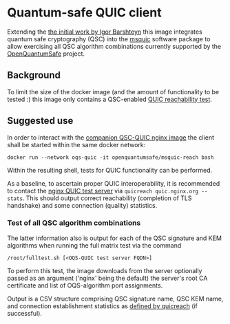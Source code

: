 # Quantum-safe QUIC client 

Extending the [the initial work by Igor Barshteyn](https://www.linkedin.com/pulse/quic-protocol-quantum-safe-cryptography-presenting-future-igor/) this image integrates quantum safe cryptography (QSC) into the [msquic](https://github.com/microsoft/msquic) software package to allow exercising all QSC algorithm combinations currently supported by the [OpenQuantumSafe](https://www.openquantumsafe.org) project.

## Background

To limit the size of the docker image (and the amount of functionality to be tested :) this image only contains a QSC-enabled [QUIC reachability test](https://github.com/microsoft/quicreach). 

## Suggested use

In order to interact with the [companion QSC-QUIC nginx image](https://hub.docker.com/repository/docker/openquantumsafe/nginx-quic) the client shall be started within the same docker network:

```
docker run --network oqs-quic -it openquantumsafe/msquic-reach bash
```

Within the resulting shell, tests for QUIC functionality can be performed.

As a baseline, to ascertain proper QUIC interoperability, it is recommended to contact the [nginx QUIC test server](https://quic.nginx.org) via `quicreach quic.nginx.org --stats`. This should output correct reachability (completion of TLS handshake) and some connection (quality) statistics.

### Test of all QSC algorithm combinations 

The latter information also is output for each of the QSC signature and KEM algorithms when running the full matrix test via the command

```
/root/fulltest.sh [<OQS-QUIC test server FQDN>]
```

To perform this test, the image downloads from the server optionally passed as an argument ('nginx' being the default) the server's root CA certificate and list of OQS-algorithm port assignments.

Output is a CSV structure comprising QSC signature name, QSC KEM name, and connection establishment statistics as [defined by quicreach](https://github.com/microsoft/quicreach) (if successful).


